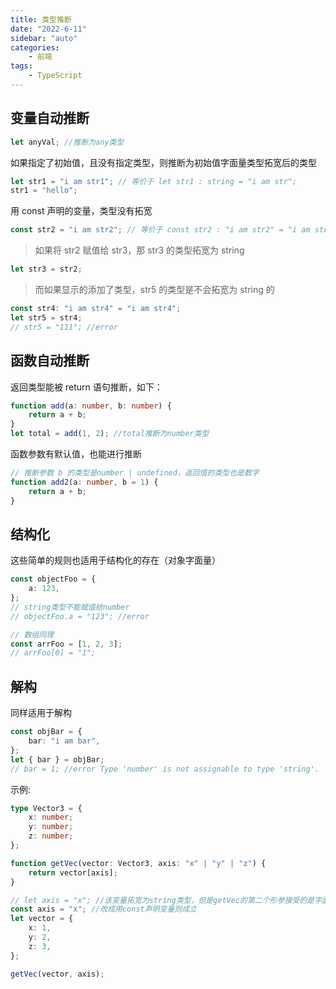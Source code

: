 ```yaml
---
title: 类型推断
date: "2022-6-11"
sidebar: "auto"
categories:
    - 前端
tags:
    - TypeScript
---
```


## 变量自动推断

```ts
let anyVal; //推断为any类型
```

如果指定了初始值，且没有指定类型，则推断为初始值字面量类型拓宽后的类型

```ts
let str1 = "i am str1"; // 等价于 let str1 : string = "i am str";
str1 = "hello";
```

用 const 声明的变量，类型没有拓宽

```ts
const str2 = "i am str2"; // 等价于 const str2 : "i am str2" = "i am str2"， 类型为字面量类型
```

> 如果将 str2 赋值给 str3，那 str3 的类型拓宽为 string

```ts
let str3 = str2;
```

> 而如果显示的添加了类型，str5 的类型是不会拓宽为 string 的

```ts
const str4: "i am str4" = "i am str4";
let str5 = str4;
// str5 = "111"; //error
```

## 函数自动推断

返回类型能被 return 语句推断，如下：

```ts
function add(a: number, b: number) {
    return a + b;
}
let total = add(1, 2); //total推断为number类型
```

函数参数有默认值，也能进行推断

```ts
// 推断参数 b 的类型是number | undefined，返回值的类型也是数字
function add2(a: number, b = 1) {
    return a + b;
}
```

## 结构化

这些简单的规则也适用于结构化的存在（对象字面量）

```ts
const objectFoo = {
    a: 123,
};
// string类型不能赋值给number
// objectFoo.a = "123"; //error

// 数组同理
const arrFoo = [1, 2, 3];
// arrFoo[0] = "1";
```

## 解构

同样适用于解构

```ts
const objBar = {
    bar: "i am bar",
};
let { bar } = objBar;
// bar = 1; //error Type 'number' is not assignable to type 'string'.
```

示例:

```ts
type Vector3 = {
    x: number;
    y: number;
    z: number;
};

function getVec(vector: Vector3, axis: "x" | "y" | "z") {
    return vector[axis];
}

// let axis = "x"; //该变量拓宽为string类型，但是getVec的第二个形参接受的是字面量类型
const axis = "x"; //改成用const声明变量则成立
let vector = {
    x: 1,
    y: 2,
    z: 3,
};

getVec(vector, axis);
```
